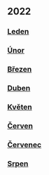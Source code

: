 ## 2022
### [Leden](2022_january.md)
### [Únor](2022_february.md)
### [Březen](2022_march.md)
### [Duben](2022_april.md)
### [Květen](2022_may.md)
### [Červen](2022_june.md)
### [Červenec](2022_july.md)
### [Srpen](2022_august.md)
